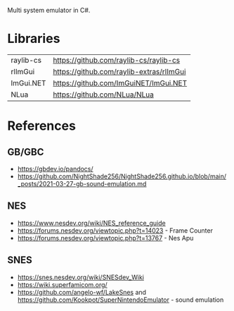 Multi system emulator in C#.

# Libraries

|| |
|-|-|
| raylib-cs | https://github.com/raylib-cs/raylib-cs |
rlImGui | https://github.com/raylib-extras/rlImGui |
ImGui.NET | https://github.com/ImGuiNET/ImGui.NET |
NLua | https://github.com/NLua/NLua |

# References

## GB/GBC

* https://gbdev.io/pandocs/
* https://github.com/NightShade256/NightShade256.github.io/blob/main/_posts/2021-03-27-gb-sound-emulation.md

## NES

* https://www.nesdev.org/wiki/NES_reference_guide
* https://forums.nesdev.org/viewtopic.php?t=14023 - Frame Counter
* https://forums.nesdev.org/viewtopic.php?t=13767 - Nes Apu

## SNES

* https://snes.nesdev.org/wiki/SNESdev_Wiki
* https://wiki.superfamicom.org/
* https://github.com/angelo-wf/LakeSnes and https://github.com/Kookpot/SuperNintendoEmulator - sound emulation
